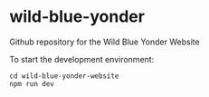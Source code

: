 # wild-blue-yonder
Github repository for the Wild Blue Yonder Website

To start the development environment:

```
cd wild-blue-yonder-website
npm run dev
```